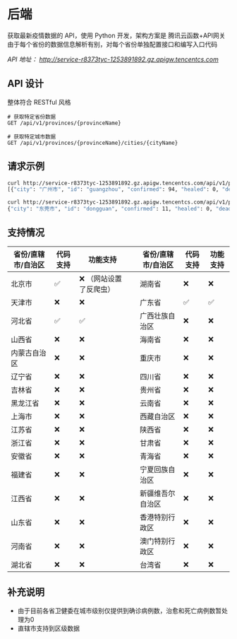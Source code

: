 # 后端
获取最新疫情数据的 API，使用 Python 开发，架构方案是 腾讯云函数+API网关  
由于每个省份的数据信息解析有别，对每个省份单独配置接口和编写入口代码

*API 地址： http://service-r8373tyc-1253891892.gz.apigw.tencentcs.com*

## API 设计
整体符合 RESTful 风格
```
# 获取特定省份数据
GET /api/v1/provinces/{provinceName}

# 获取特定城市数据
GET /api/v1/provinces/{provinceName}/cities/{cityName}
```

## 请求示例
``` bash
curl http://service-r8373tyc-1253891892.gz.apigw.tencentcs.com/api/v1/provinces/guangdong  
[{"city": "广州市", "id": "guangzhou", "confirmed": 94, "healed": 0, "dead": 0}, {"city": "深圳市", "id": "shenshen", "confirmed": 98, "healed": 0, "dead": 0}, {"city": "珠海市", "id": "zhuhai", "confirmed": 26, "healed": 0, "dead": 0}, {"city": "汕头市", "id": "shantou", "confirmed": 12, "healed": 0, "dead": 0}, {"city": "佛山市", "id": "foshan", "confirmed": 25, "healed": 0, "dead": 0}, {"city": "韶关市", "id": "shaoguan", "confirmed": 4, "healed": 0, "dead": 0}, {"city": "河源市", "id": "heyuan", "confirmed": 1, "healed": 0, "dead": 0}, {"city": "梅州市", "id": "meizhou", "confirmed": 5, "healed": 0, "dead": 0}, {"city": "惠州市", "id": "huizhou", "confirmed": 17, "healed": 0, "dead": 0}, {"city": "汕尾市", "id": "shanwei", "confirmed": 1, "healed": 0, "dead": 0}, {"city": "东莞市", "id": "dongguan", "confirmed": 11, "healed": 0, "dead": 0}, {"city": "中山市", "id": "zhongshan", "confirmed": 18, "healed": 0, "dead": 0}, {"city": "江门市", "id": "jiangmeng", "confirmed": 1, "healed": 0, "dead": 0}, {"city": "阳江市", "id": "yangjiang", "confirmed": 10, "healed": 0, "dead": 0}, {"city": "湛江市", "id": "zhanjiang", "confirmed": 11, "healed": 0, "dead": 0}, {"city": "茂名市", "id": "maoming", "confirmed": 3, "healed": 0, "dead": 0}, {"city": "肇庆市", "id": "zhaoqin", "confirmed": 5, "healed": 0, "dead": 0}, {"city": "清远市", "id": "qingyuan", "confirmed": 6, "healed": 0, "dead": 0}, {"city": "揭阳市", "id": "jieyang", "confirmed": 6, "healed": 0, "dead": 0}]
```
``` bash
curl http://service-r8373tyc-1253891892.gz.apigw.tencentcs.com/api/v1/provinces/guangdong/cities/dongguan
{"city": "东莞市", "id": "dongguan", "confirmed": 11, "healed": 0, "dead": 0}
```

## 支持情况

| 省份/直辖市/自治区 | 代码支持 | 功能支持 || 省份/直辖市/自治区 | 代码支持 | 功能支持 |
| ------ | ------ | ------ | -- | ------ | ------ | ------ |
| 北京市 | ✅ | ❌ （网站设置了反爬虫） || 湖南省 | ❌ | ❌ |
| 天津市 | ❌ | ❌ || 广东省 | ✅ | ✅ |
| 河北省 | ✅ | ✅ || 广西壮族自治区 | ❌ | ❌ |
| 山西省 | ❌ | ❌ || 海南省 | ❌ | ❌ |
| 内蒙古自治区 | ❌ | ❌ || 重庆市 | ❌ | ❌ |
| 辽宁省 | ❌ | ❌ || 四川省 | ❌ | ❌ |
| 吉林省 | ❌ | ❌ || 贵州省 | ❌ | ❌ |
| 黑龙江省 | ❌ | ❌ || 云南省 | ❌ | ❌ |
| 上海市 | ❌ | ❌ || 西藏自治区 | ❌ | ❌ |
| 江苏省 | ❌ | ❌ || 陕西省 | ❌ | ❌ |
| 浙江省 | ❌ | ❌ || 甘肃省 | ❌ | ❌ |
| 安徽省 | ❌ | ❌ || 青海省 | ❌ | ❌ |
| 福建省 | ❌ | ❌ || 宁夏回族自治区 | ❌ | ❌ |
| 江西省 | ❌ | ❌ || 新疆维吾尔自治区 | ❌ | ❌ |
| 山东省 | ❌ | ❌ || 香港特别行政区 | ❌ | ❌ |
| 河南省 | ❌ | ❌ || 澳门特别行政区 | ❌ | ❌ |
| 湖北省 | ❌ | ❌ || 台湾省 | ❌ | ❌ |

## 补充说明
- 由于目前各省卫健委在城市级别仅提供到确诊病例数，治愈和死亡病例数暂处理为0
- 直辖市支持到区级数据